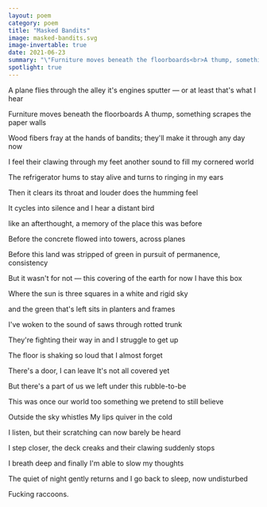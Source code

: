 ```yaml
---
layout: poem
category: poem
title: "Masked Bandits"
image: masked-bandits.svg
image-invertable: true
date: 2021-06-23
summary: "\"Furniture moves beneath the floorboards<br>A thump, something scrapes the paper walls...\""
spotlight: true
---
```


A plane flies through the alley
it's engines sputter
— or at least that's what I hear

Furniture moves beneath the floorboards
A thump, something scrapes the paper walls

Wood fibers fray at the hands of bandits;
they'll make it through any day now

I feel their clawing through my feet
another sound to fill my cornered world

The refrigerator hums to stay alive
and turns to ringing in my ears

Then it clears its throat and
louder does the humming feel

It cycles into silence and
I hear a distant bird

like an afterthought, a memory
of the place this was before

Before the concrete flowed
into towers, across planes

Before this land was stripped of green
in pursuit of permanence, consistency

But it wasn't for not
— this covering of the earth
for now I have this box

Where the sun is three squares
in a white and rigid sky

and the green that's left
sits in planters and frames

I've woken to the sound of
saws through rotted trunk

They're fighting their way in
and I struggle to get up

The floor is shaking so loud
that I almost forget

There's a door, I can leave
It's not all covered yet

But there's a part of us we left
under this rubble-to-be

This was once our world too
something we pretend to still believe

Outside the sky whistles
My lips quiver in the cold

I listen, but their scratching
can now barely be heard

I step closer, the deck creaks
and their clawing suddenly stops

I breath deep and finally
I'm able to slow my thoughts

The quiet of night gently returns and
I go back to sleep, now undisturbed

Fucking raccoons.
